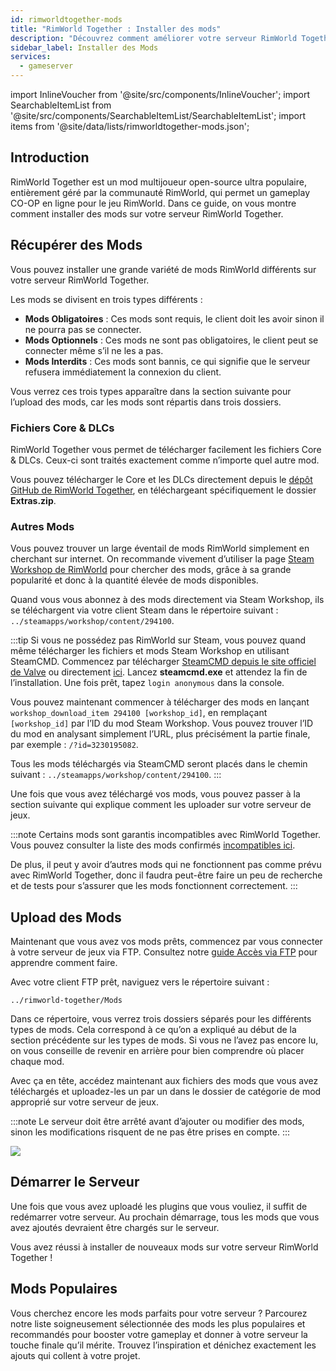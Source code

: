 ```yaml
---
id: rimworldtogether-mods
title: "RimWorld Together : Installer des mods"
description: "Découvrez comment améliorer votre serveur RimWorld Together avec des mods populaires pour un gameplay coop en ligne fluide → En savoir plus maintenant"
sidebar_label: Installer des Mods
services:
  - gameserver
---
```


import InlineVoucher from '@site/src/components/InlineVoucher';
import SearchableItemList from '@site/src/components/SearchableItemList/SearchableItemList';
import items from '@site/data/lists/rimworldtogether-mods.json';

## Introduction

RimWorld Together est un mod multijoueur open-source ultra populaire, entièrement géré par la communauté RimWorld, qui permet un gameplay CO-OP en ligne pour le jeu RimWorld. Dans ce guide, on vous montre comment installer des mods sur votre serveur RimWorld Together.

<InlineVoucher />

## Récupérer des Mods

Vous pouvez installer une grande variété de mods RimWorld différents sur votre serveur RimWorld Together.

Les mods se divisent en trois types différents :
- **Mods Obligatoires** : Ces mods sont requis, le client doit les avoir sinon il ne pourra pas se connecter.
- **Mods Optionnels** : Ces mods ne sont pas obligatoires, le client peut se connecter même s’il ne les a pas.
- **Mods Interdits** : Ces mods sont bannis, ce qui signifie que le serveur refusera immédiatement la connexion du client.

Vous verrez ces trois types apparaître dans la section suivante pour l’upload des mods, car les mods sont répartis dans trois dossiers.

### Fichiers Core & DLCs

RimWorld Together vous permet de télécharger facilement les fichiers Core & DLCs. Ceux-ci sont traités exactement comme n’importe quel autre mod.

Vous pouvez télécharger le Core et les DLCs directement depuis le [dépôt GitHub de RimWorld Together](https://github.com/RimworldTogether/RimWorld-Together), en téléchargeant spécifiquement le dossier **Extras.zip**.

### Autres Mods

Vous pouvez trouver un large éventail de mods RimWorld simplement en cherchant sur internet. On recommande vivement d’utiliser la page [Steam Workshop de RimWorld](https://steamcommunity.com/app/294100/workshop/) pour chercher des mods, grâce à sa grande popularité et donc à la quantité élevée de mods disponibles.

Quand vous vous abonnez à des mods directement via Steam Workshop, ils se téléchargent via votre client Steam dans le répertoire suivant : `../steamapps/workshop/content/294100`.

:::tip
Si vous ne possédez pas RimWorld sur Steam, vous pouvez quand même télécharger les fichiers et mods Steam Workshop en utilisant SteamCMD. Commencez par télécharger [SteamCMD depuis le site officiel de Valve](https://developer.valvesoftware.com/wiki/SteamCMD) ou directement [ici](https://steamcdn-a.akamaihd.net/client/installer/steamcmd.zip). Lancez **steamcmd.exe** et attendez la fin de l’installation. Une fois prêt, tapez `login anonymous` dans la console.

Vous pouvez maintenant commencer à télécharger des mods en lançant `workshop_download_item 294100 [workshop_id]`, en remplaçant `[workshop_id]` par l’ID du mod Steam Workshop. Vous pouvez trouver l’ID du mod en analysant simplement l’URL, plus précisément la partie finale, par exemple : `/?id=3230195082`.

Tous les mods téléchargés via SteamCMD seront placés dans le chemin suivant : `../steamapps/workshop/content/294100`.
:::

Une fois que vous avez téléchargé vos mods, vous pouvez passer à la section suivante qui explique comment les uploader sur votre serveur de jeux.

:::note
Certains mods sont garantis incompatibles avec RimWorld Together. Vous pouvez consulter la liste des mods confirmés [incompatibles ici](https://github.com/RimworldTogether/RimWorld-Together/blob/development/IncompatibilityList.md).

De plus, il peut y avoir d’autres mods qui ne fonctionnent pas comme prévu avec RimWorld Together, donc il faudra peut-être faire un peu de recherche et de tests pour s’assurer que les mods fonctionnent correctement.
:::

## Upload des Mods

Maintenant que vous avez vos mods prêts, commencez par vous connecter à votre serveur de jeux via FTP. Consultez notre [guide Accès via FTP](gameserver-ftpaccess.md) pour apprendre comment faire.

Avec votre client FTP prêt, naviguez vers le répertoire suivant :
```
../rimworld-together/Mods
```

Dans ce répertoire, vous verrez trois dossiers séparés pour les différents types de mods. Cela correspond à ce qu’on a expliqué au début de la section précédente sur les types de mods. Si vous ne l’avez pas encore lu, on vous conseille de revenir en arrière pour bien comprendre où placer chaque mod.

Avec ça en tête, accédez maintenant aux fichiers des mods que vous avez téléchargés et uploadez-les un par un dans le dossier de catégorie de mod approprié sur votre serveur de jeux.

:::note
Le serveur doit être arrêté avant d’ajouter ou modifier des mods, sinon les modifications risquent de ne pas être prises en compte.
:::

![](https://screensaver01.zap-hosting.com/index.php/s/3TsB3wYFzoxK3NL/preview)

## Démarrer le Serveur

Une fois que vous avez uploadé les plugins que vous vouliez, il suffit de redémarrer votre serveur. Au prochain démarrage, tous les mods que vous avez ajoutés devraient être chargés sur le serveur.

Vous avez réussi à installer de nouveaux mods sur votre serveur RimWorld Together !

## Mods Populaires

Vous cherchez encore les mods parfaits pour votre serveur ? Parcourez notre liste soigneusement sélectionnée des mods les plus populaires et recommandés pour booster votre gameplay et donner à votre serveur la touche finale qu’il mérite. Trouvez l’inspiration et dénichez exactement les ajouts qui collent à votre projet.

<SearchableItemList items={items} />

<InlineVoucher />